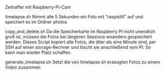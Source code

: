 Zeitraffer mit Raspberry-Pi-Cam


timelapse.sh
Nimmt alle 5 Sekunden ein Foto mit "raspistill" auf und speichert es im Ordner photos

copy_and_delete.sh
Da die Speicherkarte im Raspberry PI nicht unendlich groß ist, müssen die Fotos bei längeren Sessions woanders gespeichert werden. Dieses Script kopiert alle Fotos, die älter als eine Minute sind, per SSH auf einen storage-Rechner und löscht sie anschließend vom PI. So kann man wieder Platz schaffen.

generate_timelapse.sh
Setzt die von timelapse.sh erzeugten Fotos zu einem Video zusammen


